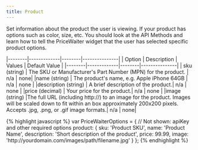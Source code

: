 ```yaml
---
title: Product
---
```


Set information about the product the user is viewing. If your product has options such as color, size, etc. You should look at the API Methods and learn how to tell the PriceWaiter widget that the user has selected specific product options.

|--------|-------------|--------|---------------|
| Option | Description | Values | Default Value |
|--------|-------------|--------|---------------|
| sku (string) | The SKU or Manufacturer's Part Number (MPN) for the product. | n/a | none|
|name (string) | The product's name, e.g. Apple iPhone 64GB | n/a | none |
|description (string) | A brief description of the product.| n/a | none |
|price (decimal) | Your price for the product.| n/a | none |
|image (string) |The full URL (including http://) to an image for the product. Images will be scaled down to fit within an box approximately 200x200 pixels. Accepts .jpg, .png, or .gif image formats.| n/a | none|

{% highlight javascript %}
var PriceWaiterOptions = {
    // Not shown: apiKey and other required options
    product: {
        sku: 'Product SKU',
        name: 'Product Name',
        description: 'Short description of the product',
        price: 99.99,
        image: 'http:\/\/yourdomain.com/images\/path\/filename.jpg'
    }
};
{% endhighlight %}
